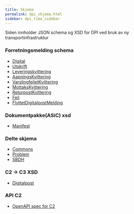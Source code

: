 ```yaml
---
title: Skjema  
permalink: dpi_skjema.html
sidebar: dpi_timo_sidebar
---
```


<!-- ![](/images/dpi/underarbeide.png) -->

Siden innholder JSON schema og XSD for DPI ved bruk av ny transportinfrastruktur

### Forretningsmelding schema
- [Digital](schemas/dpi/innbyggerpost_dpi_digital_1_0.schema.json)
- [Utskrift](schemas/dpi/innbyggerpost_dpi_utskrift_1_0.schema.json)
- [Leveringskvittering](schemas/dpi/innbyggerpost_dpi_leveringskvittering_1_0.schema.json)
- [AapningsKvittering](schemas/dpi/innbyggerpost_dpi_aapningskvittering_1_0.schema.json)
- [VarslingfeiletKvittering](schemas/dpi/innbyggerpost_dpi_varslingfeiletkvittering_1_0.schema.json)
- [MottaksKvittering](schemas/dpi/innbyggerpost_dpi_mottakskvittering_1_0.schema.json)
- [ReturpostKvittering](schemas/dpi/innbyggerpost_dpi_returpostkvittering_1_0.schema.json)
- [Feil](schemas/dpi/innbyggerpost_dpi_feil_1_0.schema.json)
- [FlyttetDigitalpostMelding](schemas/dpi/innbyggerpost_dpi_flyttet_1_0.schema.json)

### Dokumentpakke(ASiC) xsd
- [Manifest](/resources/begrep/sikkerDigitalPost/xsd/sdp-manifest.xsd)

### Delte skjema
- [Commons](schemas/common/commons.schema.json)
- [Problem](schemas/common/problem.schema.json)
- [SBDH](schemas/common/sbdh.schema.json)

### C2 -> C3 XSD
 - [Digitalpost](resources/begrep/sikkerDigitalPost/nyinf/xsd/innbyggerpost.xsd)

### API C2
 - [OpenAPI spec for C2](resources/begrep/sikkerDigitalPost/nyinf/api/openapi_spec.html)
 
